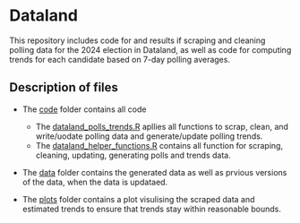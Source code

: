 # Dataland
This repository includes code for and results if scraping and cleaning polling data for the 2024 election in Dataland, as well as code for computing trends for each candidate based on 7-day polling averages.

## Description of files

- The [code](https://github.com/sina-chen/dataland/edit/main/code/) folder contains all code

  - The [dataland_polls_trends.R](https://github.com/sina-chen/dataland/blob/main/code/dataland_polls_trends.R) apllies all functions to scrap, clean, and write/uodate polling data and generate/update polling trends.
  - The [dataland_helper_functions.R](https://github.com/sina-chen/dataland/blob/main/code/dataland_helper_functions.R) contains all function for scraping, cleaning, updating, generating polls and trends data.

- The [data](https://github.com/sina-chen/dataland/edit/main/data/) folder contains the generated data as well as prvious versions of the data, when the data is updataed.
- The [plots](https://github.com/sina-chen/dataland/edit/main/plots/) folder contains a plot visulising the scraped data and estimated trends to ensure that trends stay within reasonable bounds. 
